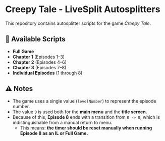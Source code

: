 # Creepy Tale - LiveSplit Autosplitters

This repository contains autosplitter scripts for the game *Creepy Tale*.

## 🧩 Available Scripts
- **Full Game**
- **Chapter 1** (Episodes 1–3)
- **Chapter 2** (Episodes 4–6)
- **Chapter 3** (Episodes 7–8)
- **Individual Episodes** (1 through 8)

## ⚠️ Notes
- The game uses a single value (`levelNumber`) to represent the episode number.
- The value `0` is used both for the **main menu** and the **title screen**.
- Because of this, **Episode 8** ends with a transition from `8 -> 0`, which is indistinguishable from a manual return to menu.
  - This means: **the timer should be reset manually when running Episode 8 as an IL or Full Game.**

